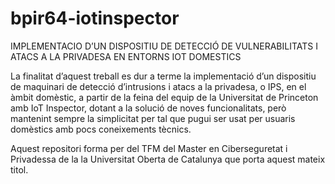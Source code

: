 # bpir64-iotinspector
IMPLEMENTACIO D’UN DISPOSITIU DE DETECCIÓ DE VULNERABILITATS I ATACS A LA PRIVADESA EN ENTORNS IOT DOMESTICS

La finalitat d’aquest treball es dur a terme la implementació d’un dispositiu de maquinari de detecció d’intrusions i atacs a la privadesa, o IPS,  en el àmbit domèstic, a partir de la feina del equip de la Universitat de Princeton amb IoT Inspector, dotant a la solució de noves funcionalitats, però mantenint sempre la simplicitat per tal que pugui ser usat per usuaris domèstics amb pocs coneixements tècnics.

Aquest repositori forma per del TFM del Master en Ciberseguretat i Privadessa de la la Universitat Oberta de Catalunya que porta aquest mateix titol.
